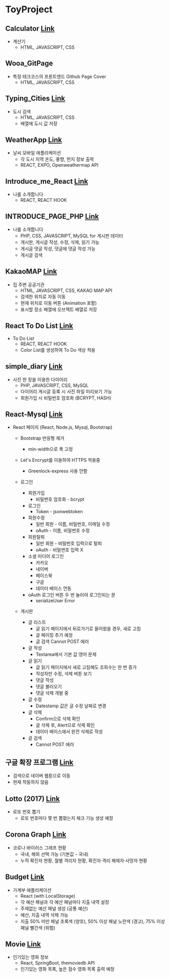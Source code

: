 # ToyProject

## Calculator [Link](https://hschan2.github.io/ToyProject/Calculator/index.html)
* 계산기   
    * HTML, JAVASCRIPT, CSS   

## Wooa_GitPage
* 특정 테크코스의 프론트엔드 Github Page Cover   
    * HTML, JAVASCRIPT, CSS   
## Typing_Cities [Link](https://hschan2.github.io/ToyProject/typing_cities/index.html)
* 도시 검색   
    * HTML, JAVASCRIPT, CSS
    * 배열에 도시 값 저장   

## WeatherApp [Link](https://hschan2.github.io/ToyProject/WeatherApp/App.js)
* 날씨 모바일 애플리케이션   
    * 각 도시 지역 온도, 풍향, 먼지 정보 출력
    * REACT, EXPO, Openweathermap API   

## Introduce_me_React [Link](https://hschan2.github.io/ToyProject/Introduce_me_React/src/App.js)
* 나를 소개합니다   
    * REACT, REACT HOOK   

## INTRODUCE_PAGE_PHP [Link](http://hseongchan2.dothome.co.kr)
* 나를 소개합니다   
    * PHP, CSS, JAVASCRIPT, MySQL for 게시판 데이터
    * 게시판, 게시글 작성, 수정, 삭제, 읽기 가능
    * 게시글 댓글 작성, 댓글에 댓글 작성 가능
    * 게시글 검색   

## KakaoMAP [Link](https://hschan2.github.io/ToyProject/KakaoMAP/kakaomap.html)
* 집 주변 공공기관   
    * HTML, JAVASCRIPT, CSS, KAKAO MAP API
    * 검색한 위치로 자동 이동
    * 현재 위치로 이동 버튼 (Animation 포함)
    * 표시할 장소 배열에 오브젝트 배열로 저장   

## React To Do List [Link](https://hschan2.github.io/ToyProject/React_todo_List/src/App.js)
* To Do List   
    * REACT, REACT HOOK
    * Color List를 생성하여 To Do 색상 적용   

## simple_diary [Link](http://hschan2.dothome.co.kr)
* 사진 한 장을 이용한 다이어리   
    * PHP, JAVASCRIPT, CSS, MySQL
    * 다이어리 게시글 등록 시 사진 파일 미리보기 가능
    * 회원가입 시 비밀번호 암호화 (BCRYPT, HASH)   

## React-Mysql [Link](https://hschan2.github.io/ToyProject/React-Mysql/views/index.hbs)
* React 페이지 (React, Node.js, Mysql, Bootstrap)   
    * Bootstrap 반응형 제거
        * min-width으로 폭 고정
    * Let's Encrypt를 이용하여 HTTPS 적용중
        * Greenlock-express 사용 안함
    * 로그인
        * 회원가입
            * 비밀번호 암호화 - bcrypt
        * 로그인
            * Token - jsonwebtoken
        * 회원수정
            * 일반 회원 - 이름, 비밀번호, 이메일 수정
            * oAuth - 이름, 비밀번호 수정
        * 회원탈퇴
            * 일반 회원 - 비밀번호 입력으로 탈퇴
            * oAuth - 비밀번호 입력 X
        * 소셜 미디어 로그인
            * 카카오
            * 네이버
            * 페이스북
            * 구글
            * 데이터 베이스 연동
        * oAuth 로그인 버튼 두 번 눌러야 로그인되는 문
            * serializeUser Error   

    * 게시판
        * 글 리스트
            * 글 읽기 페이지에서 뒤로가기로 들어왔을 경우, 새로 고침
            * 글 페이징 추가 예정
            * 글 검색 Cannot POST 에러
        * 글 작성
            * Textarea에서 기본 값 영어 문제
        * 글 읽기
            * 글 읽기 페이지에서 새로 고침해도 조회수는 한 번 증가
            * 작성자만 수정, 삭제 버튼 보기
            * 댓글 작성
            * 댓글 불러오기
            * 댓글 삭제 개발 중
        * 글 수정
            * Datestamp 값은 글 수정 날짜로 변경
        * 글 삭제
            * Confirm으로 삭제 확인
            * 글 삭제 후, Alert으로 삭제 확인
            * 데이터 베이스에서 완전 삭제로 작성
        * 글 검색
            * Cannot POST 에러   

## 구글 확장 프로그램 [Link](https://hschan2.github.io/ToyProject/GoogleExtendProgram/index.html)
* 검색으로 네이버 웹툰으로 이동
* 현재 작동하지 않음   

## Lotto (2017) [Link](https://github.com/Hschan2/ToyProject/tree/master/Lotto)
* 로또 번호 뽑기   
    * 로또 번호마다 몇 번 뽑혔는지 체크 기능 생성 예정   

## Corona Graph [Link](https://github.com/Hschan2/ToyProject/tree/master/corona_graph)
* 코로나 바이러스 그래프 현황   
    * 국내, 해외 선택 가능 (기본값 - 국내)
    * 누적 확진자 현황, 월별 격리자 현황, 확진자·격리 해제자·사망자 현황   

## Budget [Link](https://github.com/Hschan2/ToyProject/tree/master/budget-app)
* 가계부 애플리케이션   
    * React (with LocalStorage)
    * 각 예산 패널과 각 예산 패널마다 지출 내역 설정
    * 주제없는 예산 패널 생성 (공통 예산)
    * 예산, 지출 내역 삭제 가능
    * 지출 50% 미만 패널 초록색 (양호), 50% 이상 패널 노란색 (경고), 75% 이상 패널 빨간색 (위험)   

## Movie [Link](https://github.com/Hschan2/ToyProject/tree/master/movie)
* 인기있는 영화 정보   
    * React, SpringBoot, themoviedb API
    * 인기있는 영화 목록, 높은 점수 영화 목록 출력 예정   